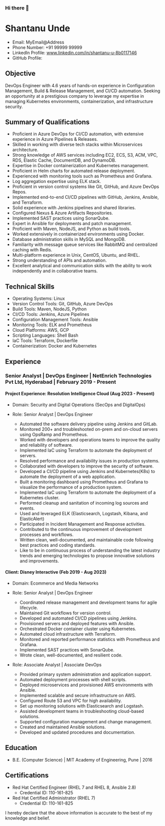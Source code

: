 ### Hi there 👋
# Shantanu Unde

- Email: MyEmail@Address
- Phone Number: +91 99999 99999
- LinkedIn Profile: www.linkedin.com/in/shantanu-u-8b0117146
- GitHub Profile: 

## Objective

DevOps Engineer with 4.6 years of hands-on experience in Configuration Management, Build & Release Management, and CI/CD automation. Seeking an opportunity at a prestigious company to leverage my expertise in managing Kubernetes environments, containerization, and infrastructure security.

## Summary of Qualifications

- Proficient in Azure DevOps for CI/CD automation, with extensive experience in Azure Pipelines & Releases.
- Skilled in working with diverse tech stacks within Microservices architecture.
- Strong knowledge of AWS services including EC2, ECS, S3, ACM, VPC, RDS, Elastic Cache, DocumentDB, and DynamoDB.
- Expertise in Docker containerization and Kubernetes management.
- Proficient in Helm charts for automated release deployment.
- Experienced with monitoring tools such as Prometheus and Grafana.
- Log aggregation expertise using ELK stack.
- Proficient in version control systems like Git, GitHub, and Azure DevOps Repos.
- Implemented end-to-end CI/CD pipelines with GitHub, Jenkins, Ansible, and Terraform.
- Solid experience with Jenkins pipelines and shared libraries.
- Configured Nexus & Azure Artifacts Repositories.
- Implemented SAST practices using SonarQube.
- Expert in Ansible for deployments and patch management.
- Proficient with Maven, NodeJS, and Python as build tools.
- Worked extensively in containerized environments using Docker.
- Database administration skills in MySQL and MongoDB.
- Familiarity with message queue services like RabbitMQ and centralized caching with Redis.
- Multi-platform experience in Unix, CentOS, Ubuntu, and RHEL.
- Strong understanding of APIs and automation.
- Excellent analytical and communication skills with the ability to work independently and in collaborative teams.

## Technical Skills

- Operating Systems: Linux
- Version Control Tools: Git, GitHub, Azure DevOps
- Build Tools: Maven, NodeJS, Python
- CI/CD Tools: Jenkins, Azure Pipelines
- Configuration Management Tools: Ansible
- Monitoring Tools: ELK and Prometheus
- Cloud Platforms: AWS, GCP
- Scripting Languages: Shell Bash
- IaC Tools: Terraform, Dockerfile
- Containerization: Docker and Kubernetes

## Experience

### Senior Analyst | DevOps Engineer | NetEnrich Technologies Pvt Ltd, Hyderabad | February 2019 - Present

#### Project Experience: Resolution Intelligence Cloud (Aug 2023 - Present)

- Domain: Security and Digital Operations (SecOps and DigitalOps)
- Role: Senior Analyst | DevOps Engineer

  - Automated the software delivery pipeline using Jenkins and GitLab.
  - Monitored 200+ and troubleshooted on-prem and on-cloud servers using OpsRamp and Prometheus.
  - Worked with developers and operations teams to improve the quality and reliability of software.
  - Implemented IaC using Terraform to automate the deployment of servers.
  - Resolved performance and availability issues in production systems.
  - Collaborated with developers to improve the security of software.
  - Developed a CI/CD pipeline using Jenkins and Kubernetes(K8s) to automate the deployment of a web application.
  - Built a monitoring dashboard using Prometheus and Grafana to visualize the performance of a production system.
  - Implemented IaC using Terraform to automate the deployment of a Kubernetes cluster.
  - Performed cleanup and sanitation of incoming log sources and events.
  - Used and leveraged ELK (Elasticsearch, Logstash, Kibana, and ElasticAlert)
  - Participated in Incident Management and Response activities.
  - Contributed to the continuous improvement of development processes and workflows.
  - Written clean, well-documented, and maintainable code following best practices and coding standards.
  - Like to be in continuous process of understanding the latest industry trends and emerging technologies to propose innovative solutions and improvements.

#### Client: Disney Interactive (Feb 2019 - Aug 2023)

- Domain: Ecommerce and Media Networks
- Role: Senior Analyst | DevOps Engineer

  - Coordinated release management and development teams for agile lifecycle.
  - Maintained Git workflows for version control.
  - Developed and automated CI/CD pipelines using Jenkins.
  - Provisioned servers and deployed features with Ansible.
  - Orchestrated Docker container cluster using Kubernetes.
  - Automated cloud infrastructure with Terraform.
  - Monitored and reported performance statistics with Prometheus and Grafana.
  - Implemented SAST practices with SonarQube.
  - Wrote clean, well-documented, and resilient code.

- Role: Associate Analyst | Associate DevOps

  - Provided primary system administration and application support.
  - Automated deployment processes with shell scripts.
  - Deployed microservices and provisioned AWS environments with Ansible.
  - Implemented scalable and secure infrastructure on AWS.
  - Configured Route 53 and VPC for high availability.
  - Set up monitoring solutions with Elasticsearch and Logstash.
  - Assisted development teams in troubleshooting cloud-based solutions.
  - Supported configuration management and change management.
  - Created and maintained Ansible solutions.
  - Developed and updated procedures and documentation.

## Education

- B.E. (Computer Science) | MIT Academy of Engineering, Pune | 2016

## Certifications

- Red Hat Certified Engineer (RHEL 7 and RHEL 8, Ansible 2.8)
  - Credential ID: 110-161-825
- Red Hat Certified Administrator (RHEL 7)
  - Credential ID: 110-161-825

I hereby declare that the above information is accurate to the best of my knowledge and belief.

<!--
**shantanu789/shantanu789** is a ✨ _special_ ✨ repository because its `README.md` (this file) appears on your GitHub profile.

Here are some ideas to get you started:

- 🔭 I’m currently working on ...A project in DevOps
- 🌱 I’m currently learning ... Kuberneted with monitoring
- 👯 I’m looking to collaborate on ... Learning DevOps new technologies
- 🤔 I’m looking for help with ... Kafka
- 💬 Ask me about ... Linux, Shell Scripting, Jenkins, Ansible and much more
- 📫 How to reach me: ... www.linkedin.com/in/shantanu-u-8b0117146
- 😄 Pronouns: ... Shan-ta-nu
- ⚡ Fun fact: ... Take it or not but its funny. 
-->
